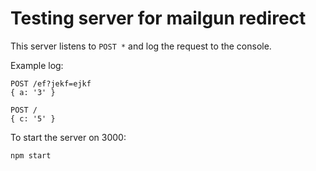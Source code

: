 # Testing server for mailgun redirect

This server listens to `POST *` and log the request to the console.

Example log:
```
POST /ef?jekf=ejkf
{ a: '3' }

POST /
{ c: '5' }
```

To start the server on 3000:
```
npm start
```
